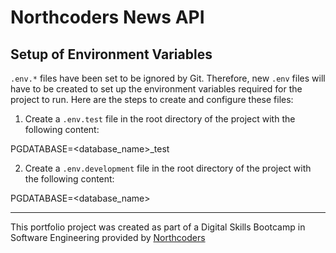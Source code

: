 # Northcoders News API

## Setup of Environment Variables

`.env.*` files have been set to be ignored by Git. Therefore, new `.env` files will have to be created to set up the environment variables required for the project to run. Here are the steps to create and configure these files:

1. Create a `.env.test` file in the root directory of the project with the following content:

  PGDATABASE=<database_name>_test

2. Create a `.env.development` file in the root directory of the project with the following content:

  PGDATABASE=<database_name>

--- 

This portfolio project was created as part of a Digital Skills Bootcamp in Software Engineering provided by [Northcoders](https://northcoders.com/)
